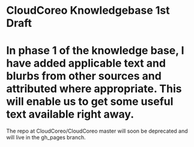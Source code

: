 # CloudCoreo Knowledgebase 1st Draft

# In phase 1 of the knowledge base, I have added applicable text and blurbs from other sources and attributed where appropriate. This will enable us to get some useful text available right away.

The repo at CloudCoreo/CloudCoreo master will soon be deprecated and will live in the gh_pages branch.

